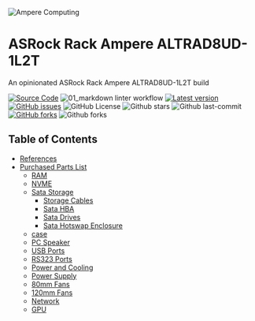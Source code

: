 ![Ampere Computing](https://avatars2.githubusercontent.com/u/34519842?s=400&u=1d29afaac44f477cbb0226139ec83f73faefe154&v=4)

# ASRock Rack Ampere ALTRAD8UD-1L2T

An opinionated ASRock Rack Ampere ALTRAD8UD-1L2T build

[![Source Code](https://img.shields.io/badge/source-GitHub-blue.svg?style=flat)](https://github.com/interoperable/ALTRAD8UD-1L2T)
![01_markdown linter workflow](https://github.com/interoperable/ALTRAD8UD-1L2T/actions/workflows/01-markdown-linter.yml/badge.svg?label=build&style=flat-square&branch=main)
[![Latest version](https://img.shields.io/github/tag/interoperable/ALTRAD8UD-1L2T.svg?label=release&style=flat&maxAge=3600)](https://github.com/interoperable/ALTRAD8UD-1L2T/tags)
[![GitHub issues](https://img.shields.io/github/issues/interoperable/ALTRAD8UD-1L2T.svg)](https://github.com/interoperable/dockerfile-interopbot/issues)
![GitHub License](https://img.shields.io/github/license/interoperable/ALTRAD8UD-1L2T)
![Github stars](https://badgen.net/github/stars/interoperable/ALTRAD8UD-1L2T?icon=github&label=stars)
![Github last-commit](https://img.shields.io/github/last-commit/interoperable/ALTRAD8UD-1L2T)
[![GitHub forks](https://img.shields.io/github/forks/interoperable/ALTRAD8UD-1L2T.svg)](https://github.com/interoperable/dockerfile-interopbot/network)
![Github forks](https://badgen.net/github/forks/interoperable/ALTRAD8UD-1L2T?icon=github&label=forks)


## Table of Contents
* [References](references.md)
* [Purchased Parts List](parts.md)
  * [RAM](RAM.md)
  * [NVME](nvme.md)
  * [Sata Storage](sata-storage.md)
    * [Storage Cables](sata-storage.md#storage-cables)
    * [Sata HBA](sata-storage.md#sata-hba)
    * [Sata Drives](sata_hotswap.md#sata-drives)
    * [Sata Hotswap Enclosure](sata_hotswap.md#sata-hostswap-enclosure)
  * [case](case.md)
  * [PC Speaker](pc-speaker.md)
  * [USB Ports](usb.md)
  * [RS323 Ports](rs232.md)
  * [Power and Cooling](case.md#power-and-cooling)
  * [Power Supply](power.md)
  * [80mm Fans](80mm-fans.md)
  * [120mm Fans](120mm-fans.md)
  * [Network](network.md)
  * [GPU](gpu.md)
